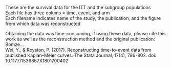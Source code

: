 These are the survival data for the ITT and the subgroup populations  
Each file has three colums = time, event, and arm  
Each filename indicates name of the study, the publication, and the figure from which data was reconstructed

Obtaining the data was time-consuming, if using these data, please cite this work as well as the reconstruction method and the original publication:  
Bomze...  
Wei, Y., & Royston, P. (2017). Reconstructing time-to-event data from published Kaplan–Meier curves. The Stata Journal, 17(4), 786-802. doi: 10.1177/1536867X1801700402
